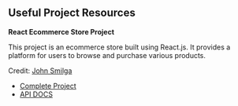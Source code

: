 ## Useful Project Resources

**React Ecommerce Store Project**

This project is an ecommerce store built using React.js. It provides a platform for users to browse and purchase various products.

Credit: [John Smilga](https://johnsmilga.com/)

- [Complete Project]()
- [API DOCS](https://documenter.getpostman.com/view/18152321/2s9Xy5KpTi)
